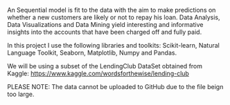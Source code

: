 An Sequential model is fit to the data with the aim to make predictions on whether a new customers are likely or not to repay his loan.  Data Analysis, Data Visualizations and Data Mining yield interesting and informative insights into the accounts that have been charged off and fully paid.

In this project I use the following libraries and toolkits: Scikit-learn, Natural Language Toolkit, Seaborn, Matplotlib, Numpy and  Pandas.

We will be using a subset of the LendingClub DataSet obtained from Kaggle: https://www.kaggle.com/wordsforthewise/lending-club

PLEASE NOTE: The data cannot be uploaded to GitHub due to the file beign too large. 
